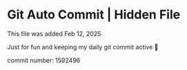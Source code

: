 # Git Auto Commit | Hidden File

This file was added Feb 12, 2025

Just for fun and keeping my daily git commit active 🤪

commit number: 1592496
